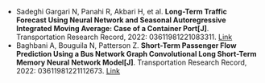 * Sadeghi Gargari N, Panahi R, Akbari H, et al. <b>Long-Term Traffic Forecast Using Neural Network and Seasonal Autoregressive Integrated Moving Average: Case of a Container Port[J]</b>. Transportation Research Record, 2022: 03611981221083311. [Link](https://journals.sagepub.com/doi/abs/10.1177/03611981221083311)
* Baghbani A, Bouguila N, Patterson Z. <b>Short-Term Passenger Flow Prediction Using a Bus Network Graph Convolutional Long Short-Term Memory Neural Network Model[J]</b>. Transportation Research Record, 2022: 03611981221112673. [Link](https://journals.sagepub.com/doi/abs/10.1177/03611981221112673)
